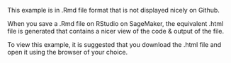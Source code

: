 This example is in .Rmd file format that is not displayed nicely on Github. 

When you save a .Rmd file on RStudio on SageMaker, the equivalent .html file is generated that contains a nicer view of the code & output of the file.

To view this example, it is suggested that you download the .html file and open it using the browser of your choice.
